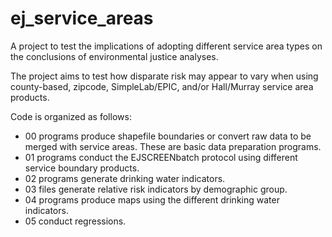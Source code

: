 # ej_service_areas
 A project to test the implications of adopting different service area types on the conclusions of environmental justice analyses.
 
 The project aims to test how disparate risk may appear to vary when using county-based, zipcode, SimpleLab/EPIC, and/or Hall/Murray service area products. 

Code is organized as follows:

- 00 programs produce shapefile boundaries or convert raw data to be merged with service areas. These are basic data preparation programs. 
- 01 programs conduct the EJSCREENbatch protocol using different service boundary products. 
- 02 programs generate drinking water indicators. 
- 03 files generate relative risk indicators by demographic group. 
- 04 programs produce maps using the different drinking water indicators. 
- 05 conduct regressions. 
